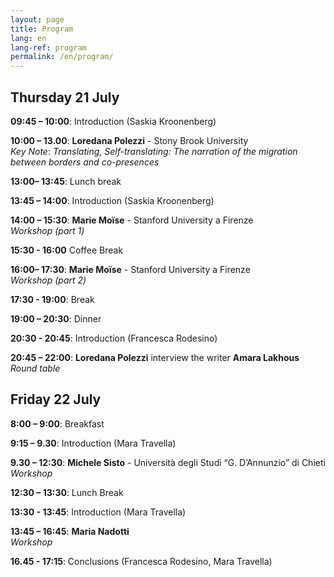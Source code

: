 ```yaml
---
layout: page
title: Program
lang: en
lang-ref: program
permalink: /en/program/
---
```


## **Thursday 21 July**

**09:45 – 10:00**: Introduction (Saskia Kroonenberg)

**10:00 – 13.00**: **Loredana Polezzi** - Stony Brook University <br />
_Key Note_: _Translating, Self-translating: The narration of the migration between borders and co-presences_ 


**13:00– 13:45**: Lunch break

**13:45 – 14:00**: Introduction (Saskia Kroonenberg)

**14:00 – 15:30**: **Marie Moïse** - Stanford University a Firenze <br />
_Workshop (part 1)_

**15:30 - 16:00** Coffee Break

**16:00– 17:30**: **Marie Moïse** - Stanford University a Firenze <br />
 _Workshop (part 2)_

**17:30 - 19:00**: Break

**19:00 – 20:30**: Dinner

**20:30 - 20:45**: Introduction (Francesca Rodesino)

**20:45 – 22:00**: **Loredana Polezzi** interview the writer **Amara Lakhous** <br />
_Round table_


## **Friday 22 July**

**8:00 – 9:00**: Breakfast

**9:15 – 9.30**: Introduction (Mara Travella)

**9.30 – 12:30**: **Michele Sisto** - Università degli Studi “G. D’Annunzio” di Chieti <br />
 _Workshop_

**12:30 – 13:30**: Lunch Break

**13:30 - 13:45**: Introduction (Mara Travella)

**13:45 – 16:45**: **Maria Nadotti**  <br />
_Workshop_

**16.45 - 17:15**: Conclusions (Francesca Rodesino, Mara Travella)


